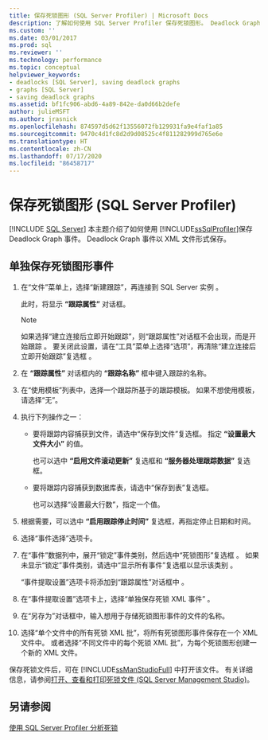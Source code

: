 ```yaml
---
title: 保存死锁图形 (SQL Server Profiler) | Microsoft Docs
description: 了解如何使用 SQL Server Profiler 保存死锁图形。 Deadlock Graph 事件以 XML 文件形式保存。
ms.custom: ''
ms.date: 03/01/2017
ms.prod: sql
ms.reviewer: ''
ms.technology: performance
ms.topic: conceptual
helpviewer_keywords:
- deadlocks [SQL Server], saving deadlock graphs
- graphs [SQL Server]
- saving deadlock graphs
ms.assetid: bf1fc906-abd6-4a89-842e-da0d66b2defe
author: julieMSFT
ms.author: jrasnick
ms.openlocfilehash: 874597d5d62f13556072fb129931fa9e4faf1a85
ms.sourcegitcommit: 9470c4d1fc8d2d9d08525c4f811282999d765e6e
ms.translationtype: HT
ms.contentlocale: zh-CN
ms.lasthandoff: 07/17/2020
ms.locfileid: "86458717"
---
```

# <a name="save-deadlock-graphs-sql-server-profiler"></a>保存死锁图形 (SQL Server Profiler)
 [!INCLUDE [SQL Server](../../includes/applies-to-version/sqlserver.md)]
  本主题介绍了如何使用 [!INCLUDE[ssSqlProfiler](../../includes/sssqlprofiler-md.md)]保存 Deadlock Graph 事件。 Deadlock Graph 事件以 XML 文件形式保存。  
  
## <a name="save-deadlock-graph-events-separately"></a>单独保存死锁图形事件  
  
1. 在“文件”菜单上，选择“新建跟踪”，再连接到 SQL Server 实例 。  
  
     此时，将显示 **“跟踪属性”** 对话框。  
  
    > [!NOTE]  
    >  如果选择“建立连接后立即开始跟踪”，则“跟踪属性”对话框不会出现，而是开始跟踪 。 要关闭此设置，请在“工具”菜单上选择“选项”，再清除“建立连接后立即开始跟踪”复选框  。  
  
2. 在 **“跟踪属性”** 对话框内的 **“跟踪名称”** 框中键入跟踪的名称。  
  
3. 在“使用模板”列表中，选择一个跟踪所基于的跟踪模板。 如果不想使用模板，请选择“无”。  
  
4. 执行下列操作之一：  
  
    -   要将跟踪内容捕获到文件，请选中“保存到文件”复选框。 指定 **“设置最大文件大小”** 的值。  
  
         也可以选中 **“启用文件滚动更新”** 复选框和 **“服务器处理跟踪数据”** 复选框。 
  
    -   要将跟踪内容捕获到数据库表，请选中“保存到表”复选框。  
  
         也可以选择“设置最大行数”，指定一个值。  
  
5. 根据需要，可以选中 **“启用跟踪停止时间”** 复选框，再指定停止日期和时间。 
  
6. 选择“事件选择”选项卡。  
  
7. 在“事件”数据列中，展开“锁定”事件类别，然后选中“死锁图形”复选框  。 如果未显示“锁定”事件类别，请选中“显示所有事件”复选框以显示该类别 。  
  
     “事件提取设置”选项卡将添加到“跟踪属性”对话框中 。  
  
8. 在“事件提取设置”选项卡上，选择“单独保存死锁 XML 事件” 。  
  
9. 在“另存为”对话框中，输入想用于存储死锁图形事件的文件的名称。  
  
10. 选择“单个文件中的所有死锁 XML 批”，将所有死锁图形事件保存在一个 XML 文件中。 或者选择“不同文件中的每个死锁 XML 批”，为每个死锁图形创建一个新的 XML 文件。  
  
 保存死锁文件后，可在 [!INCLUDE[ssManStudioFull](../../includes/ssmanstudiofull-md.md)] 中打开该文件。 有关详细信息，请参阅[打开、查看和打印死锁文件 (SQL Server Management Studio)](../../relational-databases/performance/open-view-and-print-a-deadlock-file-sql-server-management-studio.md)。  
  
## <a name="see-also"></a>另请参阅  
 [使用 SQL Server Profiler 分析死锁](../../tools/sql-server-profiler/analyze-deadlocks-with-sql-server-profiler.md)  
  
  
